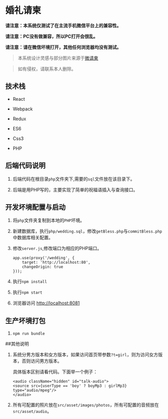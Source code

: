 # 婚礼请柬

**请注意：本系统仅测试了在主流手机微信平台上的兼容性。**

**请注意：PC没有做兼容，所以PC打开会很乱。**

**请注意：请在微信坏境打开，其他任何浏览器均没有测试。**

> 本系统设计灵感与部分图片来源于[微请柬](http://www.wqingjian.com/)

> 如有侵权，请联系本人删除。

## 技术栈

* React

* Webpack

* Redux

* ES6

* Css3

* PHP

## 后端代码说明
1. 后端代码在根目录`php`文件夹下,需要的`sql`文件放在该目录下。

2. 后端是用PHP写的，主要实现了简单的祝福语插入与查询接口。


## 开发坏境配置与启动

1. 将`php`文件夹复制到本地的`PHP`坏境。

2. 新建数据库，执行`php/wedding.sql`，修改`getBless.php`与`commitBless.php`中数据库相关配置。

2. 修改`server.js`,修改端口为相应的PHP端口。

    ```
    app.use(proxy('/wedding', {
        target: 'http://localhost:80',
        changeOrigin: true
    }));
    ```

3. 执行`npm install`

4. 执行`npm start`

5. 浏览器访问 [http://localhost:8081](http://localhost:8081)


## 生产坏境打包

1. `npm run bundle`

##其他说明

1. 系统分男方版本和女方版本，如果访问首页带参数`?t=girl`，则为访问女方版本，否则访问男方版本。
   
    具体版本区别请看代码。下面举一个例子：
    
    ```
    <audio className="hidden" id="talk-audio">
    <source src={userType == 'boy' ? boyMp3 : girlMp3} type="audio/mpeg"/>
    </audio>
    ```
    
2. 所有可配置的照片放在`src/asset/images/photos`，所有可配置的音频放在`src/asset/audio`。